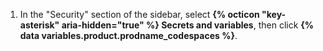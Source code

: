 1. In the "Security" section of the sidebar, select **{% octicon "key-asterisk" aria-hidden="true" %} Secrets and variables**, then click **{% data variables.product.prodname_codespaces %}**.
